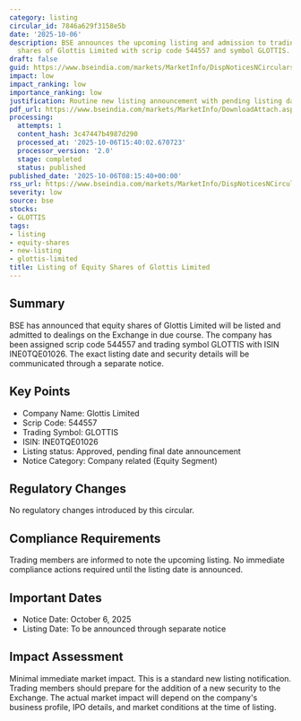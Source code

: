 ```yaml
---
category: listing
circular_id: 7846a629f3158e5b
date: '2025-10-06'
description: BSE announces the upcoming listing and admission to trading of equity
  shares of Glottis Limited with scrip code 544557 and symbol GLOTTIS.
draft: false
guid: https://www.bseindia.com/markets/MarketInfo/DispNoticesNCirculars.aspx?Noticeid={2A137481-CD80-48B4-8E4F-B297AB128316}&noticeno=20251006-16&dt=10/06/2025&icount=16&totcount=64&flag=0
impact: low
impact_ranking: low
importance_ranking: low
justification: Routine new listing announcement with pending listing date confirmation
pdf_url: https://www.bseindia.com/markets/MarketInfo/DownloadAttach.aspx?id=20251006-16&attachedId=
processing:
  attempts: 1
  content_hash: 3c47447b4987d290
  processed_at: '2025-10-06T15:40:02.670723'
  processor_version: '2.0'
  stage: completed
  status: published
published_date: '2025-10-06T08:15:40+00:00'
rss_url: https://www.bseindia.com/markets/MarketInfo/DispNoticesNCirculars.aspx?Noticeid={2A137481-CD80-48B4-8E4F-B297AB128316}&noticeno=20251006-16&dt=10/06/2025&icount=16&totcount=64&flag=0
severity: low
source: bse
stocks:
- GLOTTIS
tags:
- listing
- equity-shares
- new-listing
- glottis-limited
title: Listing of Equity Shares of Glottis Limited
---
```


## Summary

BSE has announced that equity shares of Glottis Limited will be listed and admitted to dealings on the Exchange in due course. The company has been assigned scrip code 544557 and trading symbol GLOTTIS with ISIN INE0TQE01026. The exact listing date and security details will be communicated through a separate notice.

## Key Points

- Company Name: Glottis Limited
- Scrip Code: 544557
- Trading Symbol: GLOTTIS
- ISIN: INE0TQE01026
- Listing status: Approved, pending final date announcement
- Notice Category: Company related (Equity Segment)

## Regulatory Changes

No regulatory changes introduced by this circular.

## Compliance Requirements

Trading members are informed to note the upcoming listing. No immediate compliance actions required until the listing date is announced.

## Important Dates

- Notice Date: October 6, 2025
- Listing Date: To be announced through separate notice

## Impact Assessment

Minimal immediate market impact. This is a standard new listing notification. Trading members should prepare for the addition of a new security to the Exchange. The actual market impact will depend on the company's business profile, IPO details, and market conditions at the time of listing.